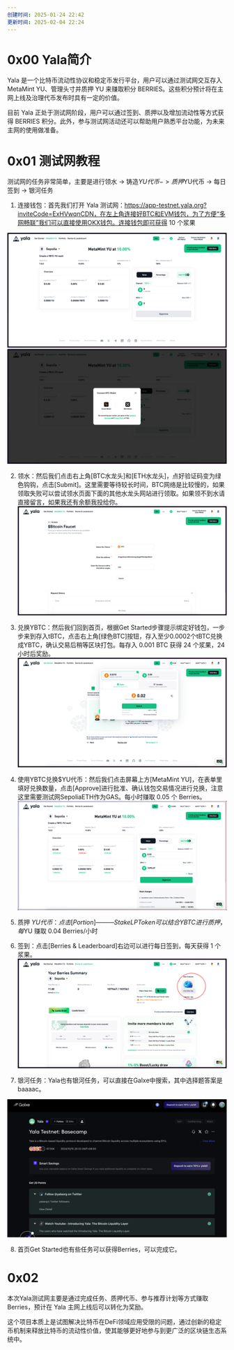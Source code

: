 ```yaml
---
创建时间: 2025-01-24 22:42
更新时间: 2025-02-04 22:24
---
```




# 0x00 Yala简介

Yala 是一个比特币流动性协议和稳定币发行平台，用户可以通过测试网交互存入 MetaMint YU、管理头寸并质押 YU 来赚取积分 BERRIES。这些积分预计将在主网上线及治理代币发布时具有一定的价值。

目前 Yala 正处于测试网阶段，用户可以通过签到、质押以及增加流动性等方式获得 BERRIES 积分。此外，参与测试网活动还可以帮助用户熟悉平台功能，为未来主网的使用做准备。

# 0x01 测试网教程

测试网的任务非常简单，主要是进行领水 -> 铸造$YU代币 -> 质押$YU代币 -> 每日签到 -> 银河任务

1. 连接钱包：首先我们打开 Yala 测试网：https://app-testnet.yala.org?inviteCode=ExHVwqnCDN，在左上角连接好BTC和EVM钱包，为了方便“多网畅联”我们可以直接使用OKX钱包。连接钱包即可获得 10 个浆果

![alt text](./img/image.png)
![alt text](./img/image-1.png)

2. 领水：然后我们点击右上角[BTC水龙头]和[ETH水龙头]，点好验证码变为绿色钩钩，点击[Submit]。这里需要等待较长时间，BTC网络是比较慢的，如果领取失败可以尝试领水页面下面的其他水龙头网站进行领取。如果领不到水请直接留言，如果我还有余额我投给你。
![[提升/区块链/推特/推文/0x4/0x4004/image-2.png]](./img/image-2.png)

3. 兑换YBTC：然后我们回到首页，根据Get Started步骤提示绑定好钱包，一步步来到存入tBTC，点击右上角[绿色BTC]按钮，存入至少0.0002个tBTC兑换成YBTC，确认交易后稍等区块打包。每存入 0.001 BTC 获得 24 个浆果，24 小时后奖励。
![[Pasted image 20250203233550.png]](./img/Pasted%20image%2020250203233550.png)

4. 使用YBTC兑换$YU代币：然后我们点击屏幕上方[MetaMint YU]，在表单里填好兑换数量，点击[Approve]进行批准、确认钱包交易情况进行兑换，注意这里需要测试网SepoliaETH作为GAS。每小时赚取 0.05 个 Berries。
![[Pasted image 20250204103649.png]](./img/Pasted%20image%2020250204103649.png)

5. 质押 $YU代币：点击[Portion]———  Stake LP Token 可以结合YBTC进行质押，每$YU 赚取 0.04 Berries/小时

6. 签到：点击[Berries & Leaderboard]右边可以进行每日签到，每天获得 1 个浆果。 ![[Pasted image 20250204220840.png]](./img/Pasted%20image%2020250204220840.png)

8. 银河任务：Yala也有银河任务，可以直接在Galxe中搜索，其中选择题答案是baaaac。

![alt text](./img/image-3.png)

8. 首页Get Started也有些任务可以获得Berries，可以完成它。

# 0x02

本次Yala测试网主要是通过完成任务、质押代币、参与推荐计划等方式赚取 Berries，预计在 Yala 主网上线后可以转化为奖励。

这个项目本质上是试图解决比特币在DeFi领域应用受限的问题，通过创新的稳定币机制来释放比特币的流动性价值，使其能够更好地参与到更广泛的区块链生态系统中。